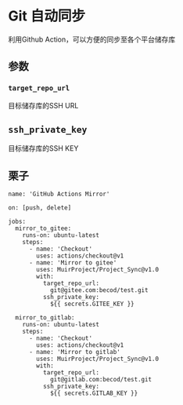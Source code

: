 # Git 自动同步

利用Github Action，可以方便的同步至各个平台储存库

## 参数

### `target_repo_url`

目标储存库的SSH URL

## `ssh_private_key`

目标储存库的SSH KEY


## 栗子

```
name: 'GitHub Actions Mirror'

on: [push, delete]

jobs:
  mirror_to_gitee:
    runs-on: ubuntu-latest
    steps:
      - name: 'Checkout'
        uses: actions/checkout@v1
      - name: 'Mirror to gitee'
        uses: MuirProject/Project_Sync@v1.0
        with:
          target_repo_url:
            git@gitee.com:becod/test.git
          ssh_private_key:
            ${{ secrets.GITEE_KEY }}

  mirror_to_gitlab:
    runs-on: ubuntu-latest
    steps:
      - name: 'Checkout'
        uses: actions/checkout@v1
      - name: 'Mirror to gitlab'
        uses: MuirProject/Project_Sync@v1.0
        with:
          target_repo_url:
            git@gitlab.com:becod/test.git
          ssh_private_key:
            ${{ secrets.GITLAB_KEY }}
```